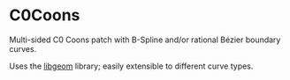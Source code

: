 # C0Coons
Multi-sided C0 Coons patch with B-Spline and/or rational Bézier boundary curves.

Uses the [libgeom](http://github.com/salvipeter/libgeom) library; easily extensible to different curve types.
